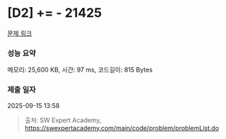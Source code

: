 # [D2] += - 21425 

[문제 링크](https://swexpertacademy.com/main/code/problem/problemDetail.do?contestProbId=AZD8K_UayDoDFAVs) 

### 성능 요약

메모리: 25,600 KB, 시간: 97 ms, 코드길이: 815 Bytes

### 제출 일자

2025-09-15 13:58



> 출처: SW Expert Academy, https://swexpertacademy.com/main/code/problem/problemList.do